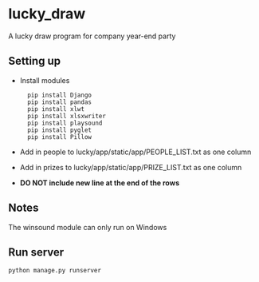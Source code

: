 # lucky_draw
A lucky draw program for company year-end party

## Setting up
* Install modules

		pip install Django
		pip install pandas 
		pip install xlwt
		pip install xlsxwriter 
		pip install playsound 
		pip install pyglet
		pip install Pillow 

* Add in people to lucky/app/static/app/PEOPLE_LIST.txt as one column 
* Add in prizes to lucky/app/static/app/PRIZE_LIST.txt as one column 
* **DO NOT include new line at the end of the rows**

## Notes
The winsound module can only run on Windows

## Run server
``python manage.py runserver``

